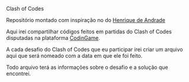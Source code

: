 Clash of Codes

Repositório montado com inspiração no do [Henrique de Andrade](https://github.com/henriquecrang/coding-games)

Aqui irei compartilhar códigos feitos em partidas do Clash of Codes disputadas na plataforma [CodinGame](https://www.codingame.com/multiplayer/clashofcode).

A cada desafio do Clash of Codes que eu participar irei criar um arquivo aqui que será nomeado com a data em que ele foi feito.

Todo arquivo terá as informações sobre o desafio e a solução que encontrei.
